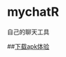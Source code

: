 # mychatR
自己的聊天工具

 ##[下载apk体验](https://github.com/1273700934/mychatR/blob/master/app/sampledata/MyChat.apk)

